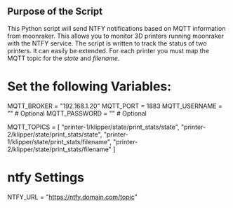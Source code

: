 ## Purpose of the Script
This Python script will send NTFY notifications based on MQTT information from moonraker. This allows you to monitor 3D printers running moonraker with the NTFY service. The script is written to track the status of two printers. It can easily be extended. For each printer you must map the MQTT topic for the *state* and *filename*.

# Set the following Variables:


MQTT_BROKER = "192.168.1.20"
MQTT_PORT = 1883 
MQTT_USERNAME = ""  # Optional
MQTT_PASSWORD = ""  # Optional

MQTT_TOPICS = [
    "printer-1/klipper/state/print_stats/state",
    "printer-2/klipper/state/print_stats/state",
    "printer-1/klipper/state/print_stats/filename",
    "printer-2/klipper/state/print_stats/filename"
]



# ntfy Settings
NTFY_URL = "https://ntfy.domain.com/topic"


